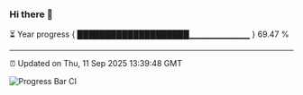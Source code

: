 ### Hi there 👋

⏳ Year progress { ████████████████████▁▁▁▁▁▁▁▁▁▁ } 69.47 %

---

⏰ Updated on Thu, 11 Sep 2025 13:39:48 GMT

![Progress Bar CI](https://github.com/IshwaranRudhara/GIT-ACTION/workflows/Progress%20Bar%20CI/badge.svg)
